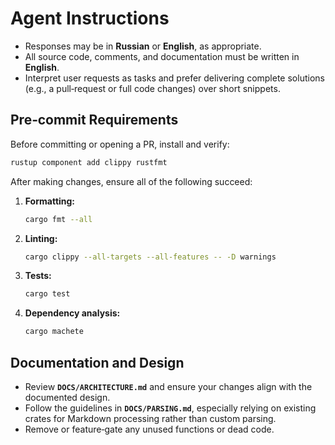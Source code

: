 # Agent Instructions

* Responses may be in **Russian** or **English**, as appropriate.
* All source code, comments, and documentation must be written in **English**.
* Interpret user requests as tasks and prefer delivering complete solutions (e.g., a pull‑request or full code changes) over short snippets.

## Pre‑commit Requirements

Before committing or opening a PR, install and verify:

```bash
rustup component add clippy rustfmt
```

After making changes, ensure all of the following succeed:

1. **Formatting:**

   ```bash
   cargo fmt --all
   ```
2. **Linting:**

   ```bash
   cargo clippy --all-targets --all-features -- -D warnings
   ```
3. **Tests:**

   ```bash
   cargo test
   ```
4. **Dependency analysis:**

   ```bash
   cargo machete
   ```

## Documentation and Design

* Review **`DOCS/ARCHITECTURE.md`** and ensure your changes align with the documented design.
* Follow the guidelines in **`DOCS/PARSING.md`**, especially relying on existing crates for Markdown processing rather than custom parsing.
* Remove or feature‑gate any unused functions or dead code.
